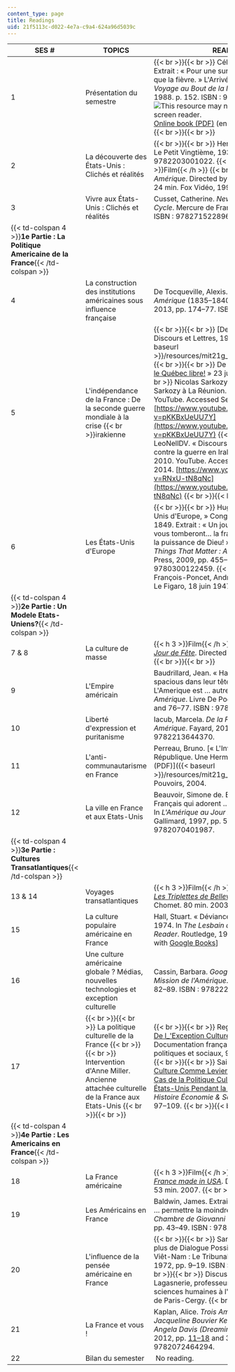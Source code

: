 ```yaml
---
content_type: page
title: Readings
uid: 21f5113c-d022-4e7a-c9a4-624a96d5039c
---
```


| SES # | TOPICS | READINGS |
| --- | --- | --- |
| 1 | Présentation du semestre |  {{< br >}}{{< br >}} Céline, Louis-Ferdinand. Extrait : « Pour une surprise… en même temps que la fièvre. » L'Arrivée à New York**.** _Voyage au Bout de la Nuit_ (1932). Gallimard, 1988. p. 152. ISBN : 9780828836272. \[![This resource may not render correctly in a screen reader.](/images/inacessible.gif)[Online book (PDF)](http://www.pourlhistoire.com/docu/voyage-celine.pdf) (en français) pp. 158–59\] {{< br >}}{{< br >}}  |
| 2 | La découverte des États-Unis : Clichés et réalités |  {{< br >}}{{< br >}} Hergé. _Tintin en Amérique_. Le Petit Vingtième, 1932. ISBN: 9782203001022. {{< br >}}{{< br >}} {{< h 3 >}}Film{{< /h >}} {{< br >}}{{< br >}} _Tintin en Amérique_. Directed by Stéphane Bernasconi. 24 min. Fox Vidéo, 1992. {{< br >}}{{< br >}}  |
| 3 | Vivre aux États-Unis : Clichés et réalités | Cusset, Catherine. _New York Journal d'un Cycle_. Mercure de France, 2009, pp. 13–17. ISBN : 9782715228962. |
| {{< td-colspan 4 >}}**1e Partie : La Politique Americaine de la France**{{< /td-colspan >}} ||||
| 4 | La construction des institutions américaines sous influence française | De Tocqueville, Alexis. _De la démocratie en Amérique_ (1835–1840)_._ Windham Press, 2013, pp. 174–77. ISBN : 9781628450620. |
| 5 | L'indépendance de la France : De la seconde guerre mondiale à la crise  {{< br >}}irakienne |  {{< br >}}{{< br >}} [De Gaulle et l'OTAN, Discours et Lettres, 1959–1966. (PDF)]({{< baseurl >}}/resources/mit21g_346s14_de_gaulle_et) {{< br >}}{{< br >}} De Gaulle, Charles. « [Vive le Québec libre!](https://www.cbc.ca/news/canada/montreal/charles-de-gaulle-speech-50th-annivesary-1.4218130) » 23 juillet 1967. {{< br >}}{{< br >}} Nicolas Sarkozy. « Discours de Nicolas Sarkozy à La Réunion. » April 7, 2012. YouTube. Accessed September 18, 2014. [https://www.youtube.com/watch?v=pKKBxUeUU7Y](https://www.youtube.com/watch?v=pKKBxUeUU7Y) {{< br >}}{{< br >}} LeoNellDV. « Discours de Villepin à l'ONU contre la guerre en Irak. » November 14, 2010. YouTube. Accessed September 18, 2014. [https://www.youtube.com/watch?v=RNxU-tN8qNc](https://www.youtube.com/watch?v=RNxU-tN8qNc) {{< br >}}{{< br >}}  |
| 6 | Les États-Unis d'Europe |  {{< br >}}{{< br >}} Hugo, Victor. « Les États–Unis d'Europe, » Congrès de la paix, 21 août 1849. Extrait : « Un jour viendra où les armes vous tomberont… la fraternité des hommes et la puissance de Dieu! » In _Victor Hugo on Things That Matter : A Reader_. Yale University Press, 2009, pp. 455–56. ISBN : 9780300122459. {{< br >}}{{< br >}} François-Poncet, André. « [Europe Unis-toi!](http://www.cvce.eu/obj/europe_unis_toi_dans_le_figaro_18_juin_1947-fr-d940bcb1-75eb-439d-bc66-e8874fad3035.html), » Le Figaro, 18 juin 1947. {{< br >}}{{< br >}}  |
| {{< td-colspan 4 >}}**2e Partie : Un Modele Etats-Uniens?**{{< /td-colspan >}} ||||
| 7 & 8 | La culture de masse | {{< h 3 >}}Film{{< /h >}} {{< br >}}{{< br >}} [_Jour de Fête_](http://www.allocine.fr/video/player_gen_cmedia=19534544&cfilm=2605.html). Directed by Jacques Tati. 2013. {{< br >}}{{< br >}}  |
| 9 | L'Empire américain | Baudrillard, Jean. « Halloween… l'espace est spacious dans leur tête aussi » and  « L'Amerique est … autres y croient aussi. » In _Amérique_. Livre De Poche, 1988, pp. 50–53 and 76–77. ISBN : 9782253045571. |
| 10 | Liberté d'expression et puritanisme | Iacub, Marcela. _De la Pornographie en Amérique_. Fayard, 2010, pp. 36–42. ISBN : 9782213644370. |
| 11 | L'anti-communautarisme en France | Perreau, Bruno. [« L'Invention de la République. Une Herméneutique Minoritaire » (PDF)]({{< baseurl >}}/resources/mit21g_346s14_bruno_prreau), Pouvoirs, 2004. |
| 12 | La ville en France et aux Etats-Unis | Beauvoir, Simone de. Extrait : « Ceux de Français qui adorent … arrogance et haine. » In _L'Amérique au Jour le Jour : 1947_. Gallimard, 1997, pp. 50–54. ISBN : 9782070401987. |
| {{< td-colspan 4 >}}**3e Partie : Cultures Transatlantiques**{{< /td-colspan >}} ||||
| 13 & 14 | Voyages transatlantiques | {{< h 3 >}}Film{{< /h >}} {{< br >}}{{< br >}} [_Les Triplettes de Belleville_](http://www.allocine.fr/film/fichefilm_gen_cfilm=44206.html). Directed by Sylvain Chomet. 80 min. 2003. {{< br >}}{{< br >}}  |
| 15 | La culture populaire américaine en France | Hall, Stuart. « Déviance, Politique et Médias » 1974. In _The Lesbain and Gay Studies Reader_. Routledge, 1993, pp. 62–90. \[Preview with [Google Books](http://books.google.com/books?id=PaNdHqo-9wIC&pg=PA62)\] |
| 16 | Une culture américaine globale ? Médias, nouvelles technologies et exception culturelle | Cassin, Barbara. _Google-moi : La Deuxième Mission de l'Amérique_. Albin Michel, 2007, pp. 82–89. ISBN : 9782226172594. |
| 17 |  {{< br >}}{{< br >}} La politique culturelle de la France {{< br >}}{{< br >}} Intervention d'Anne Miller. Ancienne attachée culturelle de la France aux Etats-Unis {{< br >}}{{< br >}}  |  {{< br >}}{{< br >}} Regourd, Serge (coord.). [De l_'Exception Culturelle_](http://questionsdecommunication.revues.org/7994). Paris, Éd. La Documentation française, coll. Problèmes politiques et sociaux, 904, september. 2004. {{< br >}}{{< br >}} Saint-Filles, Laurence. « [La Culture Comme Levier de la Puissance : Le Cas de la Politique Culturelle de la France aux États-Unis Pendant la Guerre Froide](http://dx.doi.org/10.3917/hes.094.0097). » _Histoire Économie & Société_, no. 4 (2009): 97–109. {{< br >}}{{< br >}}  |
| {{< td-colspan 4 >}}**4e Partie : Les Americains en France**{{< /td-colspan >}} ||||
| 18 | La France américaine | {{< h 3 >}}Film{{< /h >}} {{< br >}}{{< br >}} [_La France made in USA_](http://boutique.arte.tv/f1615-francemadeinusa). Directed by Bob Swaim. 53 min. 2007. {{< br >}}{{< br >}}  |
| 19 | Les Américains en France | Baldwin, James. Extrait : « Guillaume se tenait … permettre la moindre action. » In _La Chambre de Giovanni_ _(1956)_. Rivage, 1998, pp. 43–49. ISBN : 9782743604141. |
| 20 | L'influence de la pensée américaine en France |  {{< br >}}{{< br >}} Sartre, Jean-Paul. « Il n'y plus de Dialogue Possible. » In _Situations, VIII_. Viêt-Nam : Le Tribunal Russell. Gallimard, 1972, pp. 9–19. ISBN : 9782070279975. {{< br >}}{{< br >}} Discussion avec Geoffroy de Lagasnerie, professeur de philosophie et de sciences humaines à l'Institut Supérieur d'Arts de Paris-Cergy. {{< br >}}{{< br >}}  |
| 21 | La France et vous ! | Kaplan, Alice. _Trois Américaines à Paris : Jacqueline Bouvier Kennedy, Susan Sontag, Angela Davis (Dreaming in French)_. Gallimard, 2012, pp. [11–18](http://www.edenlivres.fr/p/44497) and 303–10. ISBN : 9782072464294. |
| 22 | Bilan du semester |  No reading.